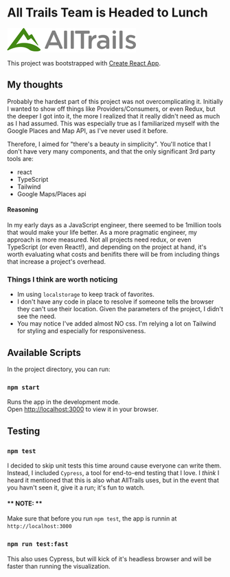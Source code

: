 # All Trails Team is Headed to Lunch

![alt text](https://github.com/itcropper/at-homework/blob/main/public/AT-logo.svg?raw=true)

This project was bootstrapped with [Create React App](https://github.com/facebook/create-react-app).

## My thoughts
Probably the hardest part of this project was not overcomplicating it.
Initially I wanted to show off things like Providers/Consumers, or even Redux, but the deeper I got into it, the more I realized that it really didn't need as much as I had assumed. This was especially true as I familiarized myself with the Google Places and Map API, as I've never used it before.

Therefore, I aimed for "there's a beauty in simplicity".
You'll notice that I don't have very many components, and that the only significant 3rd party tools are:
- react
- TypeScript
- Tailwind
- Google Maps/Places api

#### Reasoning
In my early days as a JavaScript engineer, there seemed to be 1million tools that would make your life better.
As a more pragmatic engineer, my approach is more measured. Not all projects need redux, or even TypeScript (or even React!), and depending on the project at hand, it's worth evaluating what costs and benifits there will be from including things that increase a project's overhead.

### Things I think are worth noticing
- Im using `localstorage` to keep track of favorites.
- I don't have any code in place to resolve if someone tells the browser they can't use their location. Given the parameters of the project, I didn't see the need.
- You may notice I've added almost NO css. I'm relying a lot on Tailwind for styling and especially for responsiveness.



## Available Scripts

In the project directory, you can run:

### `npm start`

Runs the app in the development mode.\
Open [http://localhost:3000](http://localhost:3000) to view it in your browser.


## Testing
### `npm test`

I decided to skip unit tests this time around cause everyone can write them.
Instead, I included `Cypress`, a tool for end-to-end testing that I love.
I _think_ I heard it mentioned that this is also what AllTrails uses, but in the event that you havn't seen it, give it a run; it's fun to watch.

#### ** NOTE: **
Make sure that before you run `npm test`, the app is runnin at `http://localhost:3000`

### `npm run test:fast`
This also uses Cypress, but will kick of it's headless browser and will be faster than running the visualization.
